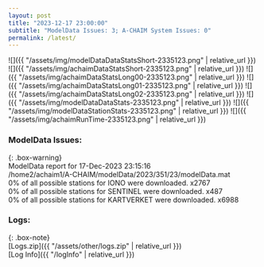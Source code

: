 ```yaml
---
layout: post
title: "2023-12-17 23:00:00"
subtitle: "ModelData Issues: 3; A-CHAIM System Issues: 0"
permalink: /latest/
---
```


![]({{ "/assets/img/modelDataDataStatsShort-2335123.png" | relative_url }})
![]({{ "/assets/img/achaimDataStatsShort-2335123.png" | relative_url }})
![]({{ "/assets/img/achaimDataStatsLong00-2335123.png" | relative_url }})
![]({{ "/assets/img/achaimDataStatsLong01-2335123.png" | relative_url }})
![]({{ "/assets/img/achaimDataStatsLong02-2335123.png" | relative_url }})
![]({{ "/assets/img/modelDataDataStats-2335123.png" | relative_url }})
![]({{ "/assets/img/modelDataStationStats-2335123.png" | relative_url }})
![]({{ "/assets/img/achaimRunTime-2335123.png" | relative_url }})


### ModelData Issues:  
  
{: .box-warning}  
 ModelData report for 17-Dec-2023 23:15:16   
 /home2/achaim1/A-CHAIM/modelData/2023/351/23/modelData.mat   
 0% of all possible stations for IONO were downloaded. x2767   
 0% of all possible stations for SENTINEL were downloaded. x487   
 0% of all possible stations for KARTVERKET were downloaded. x6988   
  


### Logs:  
  
{: .box-note}  
[Logs.zip]({{ "/assets/other/logs.zip" | relative_url }})  
[Log Info]({{ "/logInfo" | relative_url }})  
